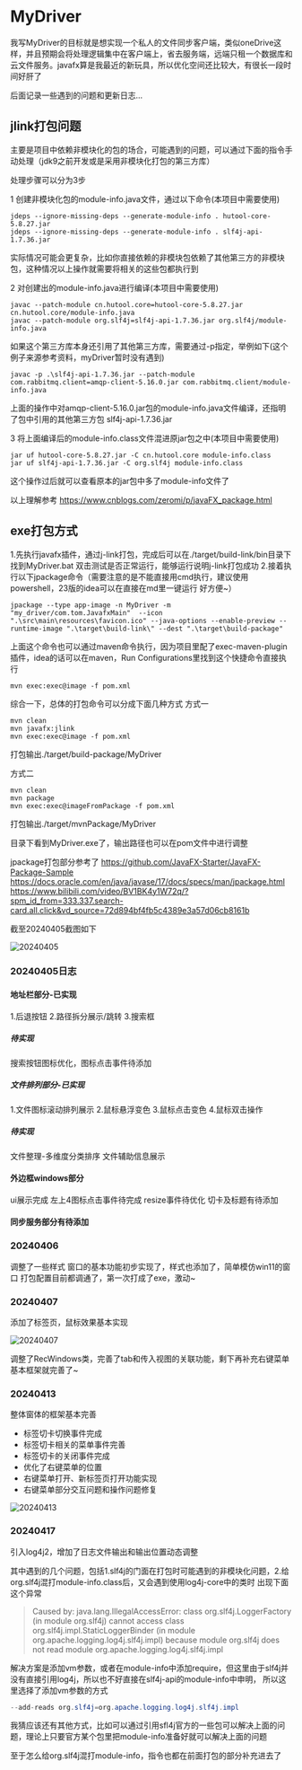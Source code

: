 # MyDriver
我写MyDriver的目标就是想实现一个私人的文件同步客户端，类似oneDrive这样，并且预期会将处理逻辑集中在客户端上，省去服务端，远端只租一个数据库和
云文件服务。javafx算是我最近的新玩具，所以优化空间还比较大，有很长一段时间好肝了

后面记录一些遇到的问题和更新日志...

## jlink打包问题
主要是项目中依赖非模块化的包的场合，可能遇到的问题，可以通过下面的指令手动处理（jdk9之前开发或是采用非模块化打包的第三方库）

处理步骤可以分为3步

1 创建非模块化包的module-info.java文件，通过以下命令(本项目中需要使用)
```shell
jdeps --ignore-missing-deps --generate-module-info . hutool-core-5.8.27.jar
jdeps --ignore-missing-deps --generate-module-info . slf4j-api-1.7.36.jar
```
实际情况可能会更复杂，比如你直接依赖的非模块包依赖了其他第三方的非模块包，这种情况以上操作就需要将相关的这些包都执行到

2 对创建出的module-info.java进行编译(本项目中需要使用)
```shell
javac --patch-module cn.hutool.core=hutool-core-5.8.27.jar cn.hutool.core/module-info.java
javac --patch-module org.slf4j=slf4j-api-1.7.36.jar org.slf4j/module-info.java
```
如果这个第三方库本身还引用了其他第三方库，需要通过-p指定，举例如下(这个例子来源参考资料，myDriver暂时没有遇到)
```
javac -p .\slf4j-api-1.7.36.jar --patch-module com.rabbitmq.client=amqp-client-5.16.0.jar com.rabbitmq.client/module-info.java
```
上面的操作中对amqp-client-5.16.0.jar包的module-info.java文件编译，还指明了包中引用的其他第三方包 slf4j-api-1.7.36.jar

3 将上面编译后的module-info.class文件混进原jar包之中(本项目中需要使用)
```shell
jar uf hutool-core-5.8.27.jar -C cn.hutool.core module-info.class
jar uf slf4j-api-1.7.36.jar -C org.slf4j module-info.class
```
这个操作过后就可以查看原本的jar包中多了module-info文件了

以上理解参考
https://www.cnblogs.com/zeromi/p/javaFX_package.html

## exe打包方式
1.先执行javafx插件，通过j-link打包，完成后可以在./target/build-link/bin目录下找到MyDriver.bat
双击测试是否正常运行，能够运行说明j-link打包成功
2.接着执行以下jpackage命令（需要注意的是不能直接用cmd执行，建议使用powershell，23版的idea可以在直接在md里一键运行 好方便~）
```shell
jpackage --type app-image -n MyDriver -m "my_driver/com.tom.JavafxMain"  --icon ".\src\main\resources\favicon.ico" --java-options --enable-preview --runtime-image ".\target\build-link\" --dest ".\target\build-package" 
```

上面这个命令也可以通过maven命令执行，因为项目里配了exec-maven-plugin插件，idea的话可以在maven，Run Configurations里找到这个快捷命令直接执行
```shell
mvn exec:exec@image -f pom.xml
```

综合一下，总体的打包命令可以分成下面几种方式
方式一
```shell
mvn clean
mvn javafx:jlink
mvn exec:exec@image -f pom.xml
```
打包输出./target/build-package/MyDriver

方式二
```shell
mvn clean
mvn package
mvn exec:exec@imageFromPackage -f pom.xml
```
打包输出./target/mvnPackage/MyDriver

目录下看到MyDriver.exe了，输出路径也可以在pom文件中进行调整

jpackage打包部分参考了 
https://github.com/JavaFX-Starter/JavaFX-Package-Sample
https://docs.oracle.com/en/java/javase/17/docs/specs/man/jpackage.html
https://www.bilibili.com/video/BV1BK4y1W72q/?spm_id_from=333.337.search-card.all.click&vd_source=72d894bf4fb5c4389e3a57d06cb8161b


截至20240405截图如下

![20240405](http://8.142.121.115:8080/crm_pack/v20240405.png)

### 20240405日志
#### 地址栏部分-已实现
1.后退按钮
2.路径拆分展示/跳转
3.搜索框

##### 待实现
搜索按钮图标优化，图标点击事件待添加

##### 文件排列部分-已实现
1.文件图标滚动排列展示
2.鼠标悬浮变色
3.鼠标点击变色
4.鼠标双击操作

##### 待实现
文件整理-多维度分类排序
文件辅助信息展示

#### 外边框windows部分
ui展示完成
左上4图标点击事件待完成
resize事件待优化
切卡及标题有待添加

#### 同步服务部分有待添加


### 20240406
调整了一些样式
窗口的基本功能初步实现了，样式也添加了，简单模仿win11的窗口
打包配置目前都调通了，第一次打成了exe，激动~

### 20240407
添加了标签页，鼠标效果基本实现

![20240407](http://8.142.121.115:8080/crm_pack/v20240407.png)

调整了RecWindows类，完善了tab和传入视图的关联功能，剩下再补充右键菜单基本框架就完善了~

### 20240413
整体窗体的框架基本完善
<ul>
    <li>标签切卡切换事件完成</li>
    <li>标签切卡相关的菜单事件完善</li>
    <li>标签切卡的关闭事件完成</li>
    <li>优化了右键菜单的位置</li>
    <li>右键菜单打开、新标签页打开功能实现</li>
    <li>右键菜单部分交互问题和操作问题修复</li>
</ul>

![20240413](http://8.142.121.115:8080/crm_pack/v20240413.png)

### 20240417
引入log4j2，增加了日志文件输出和输出位置动态调整

其中遇到的几个问题，包括1.slf4j的门面在打包时可能遇到的非模块化问题，2.给org.slf4j混打module-info.class后，又会遇到使用log4j-core中的类时
出现下面这个异常
> Caused by: java.lang.IllegalAccessError: class org.slf4j.LoggerFactory (in module org.slf4j) cannot access class org.slf4j.impl.StaticLoggerBinder (in module org.apache.logging.log4j.slf4j.impl) because module org.slf4j does not read module org.apache.logging.log4j.slf4j.impl

解决方案是添加vm参数，或者在module-info中添加require，但这里由于slf4j并没有直接引用log4j，所以也不好直接在slf4j-api的module-info中申明，
所以这里选择了添加vm参数的方式
```java
--add-reads org.slf4j=org.apache.logging.log4j.slf4j.impl
```

我猜应该还有其他方式，比如可以通过引用sfl4j官方的一些包可以解决上面的问题，理论上只要官方某个包里把module-info准备好就可以解决上面的问题

至于怎么给org.slf4j混打module-info，指令也都在前面打包的部分补充进去了



